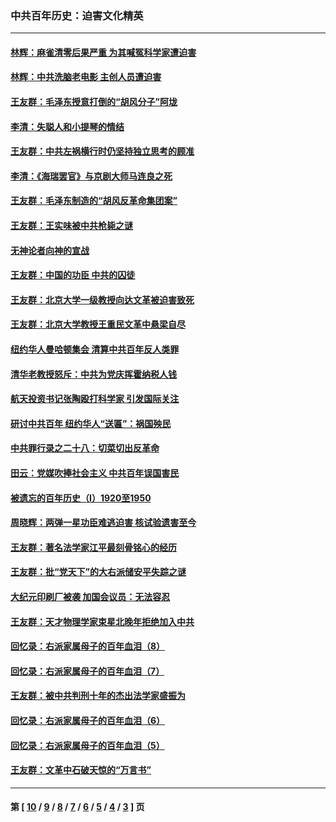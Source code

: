 ### 中共百年历史：迫害文化精英
---
#### [林辉：麻雀清零后果严重 为其喊冤科学家遭迫害](../../pages/nf1176111/n13746900.md?05300430) 
#### [林辉：中共洗脑老电影 主创人员遭迫害](../../pages/nf1176111/n13699437.md?05300430) 
#### [王友群：毛泽东授意打倒的“胡风分子”阿垅](../../pages/nf1176111/n13592541.md?05300430) 
#### [李清：失聪人和小提琴的情结](../../pages/nf1176111/n13459280.md?05300430) 
#### [王友群：中共左祸横行时仍坚持独立思考的顾准](../../pages/nf1176111/n13444722.md?05300430) 
#### [李清：《海瑞罢官》与京剧大师马连良之死](../../pages/nf1176111/n13412316.md?05300430) 
#### [王友群：毛泽东制造的“胡风反革命集团案”](../../pages/nf1176111/n13324909.md?05300430) 
#### [王友群：王实味被中共枪毙之谜](../../pages/nf1176111/n13307502.md?05300430) 
#### [无神论者向神的宣战](../../pages/nf1176111/n13281535.md?05300430) 
#### [王友群：中国的功臣 中共的囚徒](../../pages/nf1176111/n13291790.md?05300430) 
#### [王友群：北京大学一级教授向达文革被迫害致死](../../pages/nf1176111/n13150966.md?05300430) 
#### [王友群：北京大学教授王重民文革中悬梁自尽](../../pages/nf1176111/n13084645.md?05300430) 
#### [纽约华人曼哈顿集会 清算中共百年反人类罪](../../pages/nf1176111/n13084157.md?05300430) 
#### [清华老教授怒斥：中共为党庆挥霍纳税人钱](../../pages/nf1176111/n13071430.md?05300430) 
#### [航天投资书记张陶殴打科学家 引发国际关注](../../pages/nf1176111/n13069132.md?05300430) 
#### [研讨中共百年 纽约华人“送匾”：祸国殃民](../../pages/nf1176111/n13057367.md?05300430) 
#### [中共罪行录之二十八：切菜切出反革命](../../pages/nf1176111/n13030600.md?05300430) 
#### [田云：党媒吹捧社会主义 中共百年误国害民](../../pages/nf1176111/n13006682.md?05300430) 
#### [被遗忘的百年历史（I）1920至1950](../../pages/nf1176111/n12986411.md?05300430) 
#### [周晓辉：两弹一星功臣难逃迫害 核试验遗害至今](../../pages/nf1176111/n12974997.md?05300430) 
#### [王友群：著名法学家江平最刻骨铭心的经历](../../pages/nf1176111/n12970787.md?05300430) 
#### [王友群：批“党天下”的大右派储安平失踪之谜](../../pages/nf1176111/n12954229.md?05300430) 
#### [大纪元印刷厂被袭 加国会议员：无法容忍](../../pages/nf1176111/n12883028.md?05300430) 
#### [王友群：天才物理学家束星北晚年拒绝加入中共](../../pages/nf1176111/n12792913.md?05300430) 
#### [回忆录：右派家属母子的百年血泪（8）](../../pages/nf1176111/n12706196.md?05300430) 
#### [回忆录：右派家属母子的百年血泪（7）](../../pages/nf1176111/n12706191.md?05300430) 
#### [王友群：被中共判刑十年的杰出法学家盛振为](../../pages/nf1176111/n12706141.md?05300430) 
#### [回忆录：右派家属母子的百年血泪（6）](../../pages/nf1176111/n12698863.md?05300430) 
#### [回忆录：右派家属母子的百年血泪（5）](../../pages/nf1176111/n12692515.md?05300430) 
#### [王友群：文革中石破天惊的“万言书”](../../pages/nf1176111/n12690994.md?05300430) 

---
#### 第 [ [10](./10.md?05300430) / [9](./9.md?05300430) / [8](./8.md?05300430) / [7](./7.md?05300430) / [6](./6.md?05300430) / [5](./5.md?05300430) / [4](./4.md?05300430) / [3](./3.md?05300430) ] 页
